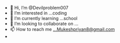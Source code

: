 - 👋 Hi, I’m @Devilproblem007
- 👀 I’m interested in ...coding 
- 🌱 I’m currently learning ...school
- 💞️ I’m looking to collaborate on ...
- 📫 How to reach me ...Mukeshpriyan8@gmail.com
- 

<!---
Devilproblem007/Devilproblem007 is a ✨ special ✨ repository because its `README.md` (this file) appears on your GitHub profile.
You can click the Preview link to take a look at your changes.
--->
